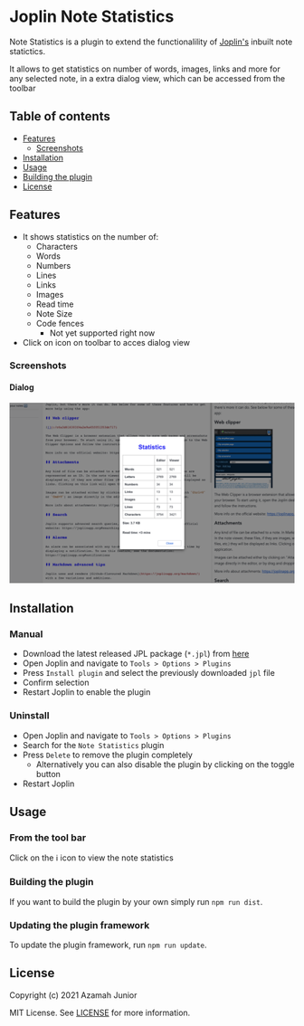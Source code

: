 # Joplin Note Statistics

Note Statistics is a plugin to extend the functionalility of [Joplin's](https://joplinapp.org/) inbuilt note statictics.

It allows to get statistics on number of words, images, links and more for any selected note, in a extra dialog view, which can be accessed from the toolbar

## Table of contents

- [Features](#features)
  - [Screenshots](#screenshots)
- [Installation](#installation)
- [Usage](#usage)
- [Building the plugin](#building)
- [License](#license)

## Features

- It shows statistics on the number of:
  - Characters
  - Words
  - Numbers
  - Lines
  - Links
  - Images
  - Read time
  - Note Size
  - Code fences
    - Not yet supported right now
- Click on icon on toolbar to acces dialog view

### Screenshots

#### Dialog

![dialog-tool bar](./assets/note-stats-dialog.png)

## Installation

### Manual

- Download the latest released JPL package (`*.jpl`) from [here](https://github.com/Kaid00/joplin-note-statistics/releases/tag/1.0.0)
- Open Joplin and navigate to `Tools > Options > Plugins`
- Press `Install plugin` and select the previously downloaded `jpl` file
- Confirm selection
- Restart Joplin to enable the plugin

### Uninstall

- Open Joplin and navigate to `Tools > Options > Plugins`
- Search for the `Note Statistics` plugin
- Press `Delete` to remove the plugin completely
  - Alternatively you can also disable the plugin by clicking on the toggle button
- Restart Joplin

## Usage

### From the tool bar

Click on the ℹ️  icon to view the note statistics

### Building the plugin

If you want to build the plugin by your own simply run `npm run dist`.

### Updating the plugin framework

To update the plugin framework, run `npm run update`.

## License

Copyright (c) 2021 Azamah Junior

MIT License. See [LICENSE](./LICENSE) for more information.
